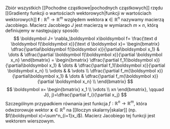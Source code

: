 Zbiór wszystkich [[Pochodne cząstkowe|pochodnych cząstkowych]] rzędu [[Gradienty funkcji o wartościach wektorowych|funkcji w wartościach wektorowych]] $\boldsymbol f:\mathbb R^n\to\mathbb R^m$ względem wektora $\boldsymbol x\in\mathbb R^n$ nazywamy macierzą Jacobiego. Macierz Jacobiego $J$ jest macierzą w wymiarach $m\times n$, którą definiujemy w następujący sposób:
$$
\boldsymbol J=
\nabla_\boldsymbol x\boldsymbol f=
\frac{\text d \boldsymbol f(\boldsymbol x)}{\text d \boldsymbol x}=
\begin{bmatrix}
\dfrac{\partial\boldsymbol f(\boldsymbol x)}{\partial\boldsymbol x_1} &
\dots &
\dfrac{\partial \boldsymbol f(\boldsymbol x)}{\partial \boldsymbol x_n}
\end{bmatrix} =
\begin{bmatrix}
\dfrac{\partial f_1(\boldsymbol x)}{\partial\boldsymbol x_1} &
\dots &
\dfrac{\partial f_1(\boldsymbol x)}{\partial \boldsymbol x_n} \\
\vdots & & \vdots \\
\dfrac{\partial f_m(\boldsymbol x)}{\partial\boldsymbol x_1} &
\dots &
\dfrac{\partial f_m(\boldsymbol x)}{\partial \boldsymbol x_n} \\
\end{bmatrix}
$$
$$
\boldsymbol x=
\begin{bmatrix}
x_1 \\
\vdots \\
xn
\end{bmatrix}, \qquad
J(i, j)=\dfrac{\partial f_i}{\partial x_j}
$$
Szczególnym przypadkiem równania jest funkcja $f:\mathbb R^n\to \mathbb R^m$, która odwzorowuje wektor $\boldsymbol x\in\mathbb R^n$ na [[Iloczyn skalarny|skalar]] (np. $f(\boldsymbol x)=\sum^n_{i=1}x_i$). Macierz Jacobiego tej funkcji jest wektorem wierszowym. 

